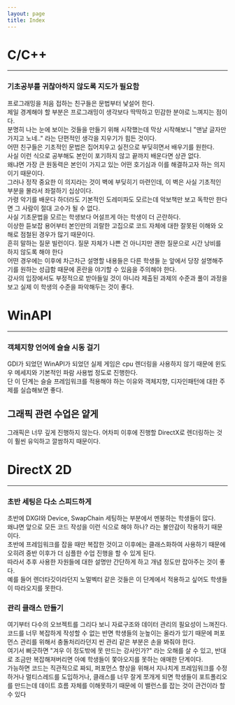 ```yaml
---
layout: page
title: Index
---
```


# C/C++
---
### 기초공부를 귀찮아하지 않도록 지도가 필요함
프로그래밍을 처음 접하는 친구들은 문법부터 낯설어 한다.<br/>
제일 경계해야 할 부분은 프로그래밍이 생각보다 딱딱하고 민감한 분야로 느껴지는 점이다.<br/>
분명히 나는 눈에 보이는 것들을 만들기 위해 시작했는데 막상 시작해보니 "맨날 글자만 가지고 노네.." 라는 단편적인 생각을 지우기가 힘든 것이다.<br/>
어떤 친구들은 기초적인 문법은 집어치우고 실전으로 부딪히면서 배우기를 원한다.<br/>
사실 이런 식으로 공부해도 본인이 포기하지 않고 끝까지 배운다면 상관 없다.<br/>
왜냐면 가장 큰 원동력은 본인이 가지고 있는 어떤 호기심과 이를 해결하고자 하는 의지이기 때문이다.<br/>
그러나 정작 중요한 이 의지라는 것이 벽에 부딪히기 마련인데, 이 벽은 사실 기초적인 부분을 몰라서 좌절하기 십상이다.<br/>
가령 악기를 배운다 하더라도 기본적인 도레미파도 모르는데 악보책만 보고 독학만 한다면 그 사람이 절대 고수가 될 수 없다.<br/>
사실 기초문법을 모르는 학생보다 어설프게 아는 학생이 더 곤란하다.<br/>
이상한 듣보잡 용어부터 본인만의 괴랄한 고집으로 코드 자체에 대한 잘못된 이해와 오해로 점철된 경우가 많기 때문이다.<br/>
흔히 말하는 질문 빌런이다. 질문 자체가 나쁜 건 아니지만 괜한 질문으로 시간 낭비를 하지 않도록 해야 한다<br/>
어떤 경우에는 이후에 차근차근 설명할 내용들은 다른 학생들 눈 앞에서 당장 설명해주기를 원하는 성급함 때문에 혼란을 야기할 수 있음을 주의해야 한다.<br/>
강사의 입장에서도 부정적으로 받아들일 것이 아니라 제출된 과제의 수준과 풀이 과정을 보고 실제 이 학생의 수준을 파악해두는 것이 좋다.

# WinAPI
---
### 객체지향 언어에 슬슬 시동 걸기
GDI가 되었던 WinAPI가 되었던 실제 게임은 cpu 렌더링을 사용하지 않기 때문에 윈도우 메세지와 기본적인 파람 사용법 정도로 진행한다.<br/>
단 이 단계는 슬슬 프레임워크를 적용해야 하는 이유와 객체지향, 디자인패턴에 대한 주제를 실습해보면 좋다.<br/>
## 그래픽 관련 수업은 얕게
그래픽은 너무 깊게 진행하지 않는다. 어차피 이후에 진행할 DirectX로 렌더링하는 것이 훨씬 유익하고 깔쌈하지 때문이다.

# DirectX 2D
---
### 초반 세팅은 다소 스피드하게
초반에 DXGI와 Device, SwapChain 세팅하는 부분에서 멘붕하는 학생들이 많다.<br/>
왜냐면 앞으로 모든 코드 작성을 이런 식으로 해야 하나? 라는 불안감이 작용하기 때문이다.<br/>
초반에 프레임워크를 잡을 때만 복잡한 것이고 이후에는 클래스화하여 사용하기 때문에 오히려 중반 이후가 더 심플한 수업 진행을 할 수 있게 된다.<br/>
따라서 추후 사용한 자원들에 대한 설명만 간단하게 하고 개념 정도만 잡아주는 것이 좋다.<br/>
예를 들어 렌더타깃이라던지 노멀벡터 같은 것들은 이 단계에서 적용하고 싶어도 학생들이 따라오지를 못한다.
### 관리 클래스 만들기
여기부터 다수의 오브젝트를 그리다 보니 자료구조와 데이터 관리의 필요성이 느껴진다.<br/>
코드를 너무 복잡하게 작성할 수 없는 반면 학생들의 눈높이는 올라가 있기 때문에 퍼포먼스 관리를 위해서 충돌처리라던지 씬 관리 같은 부분은 손을 봐줘야 한다.<br/>
여기서 삐긋하면 "겨우 이 정도밖에 못 만드는 강사인가?" 라는 오해를 살 수 있고, 반대로 조금만 복잡해져버리면 아예 학생들이 쫓아오지를 못하는 애매한 단계이다.<br/>
가능하면 코드는 직관적으로 짜되, 퍼포먼스 향상을 위해서 지나치게 프레임워크를 수정하거나 멀티스레드를 도입하거나, 클래스를 너무 잘게 쪼개게 되면 학생들이 포트폴리오를 만드는데 데이트 흐름 자체를 이해못하기 때문에 이 밸런스를 잡는 것이 관건이라 할 수 있다
